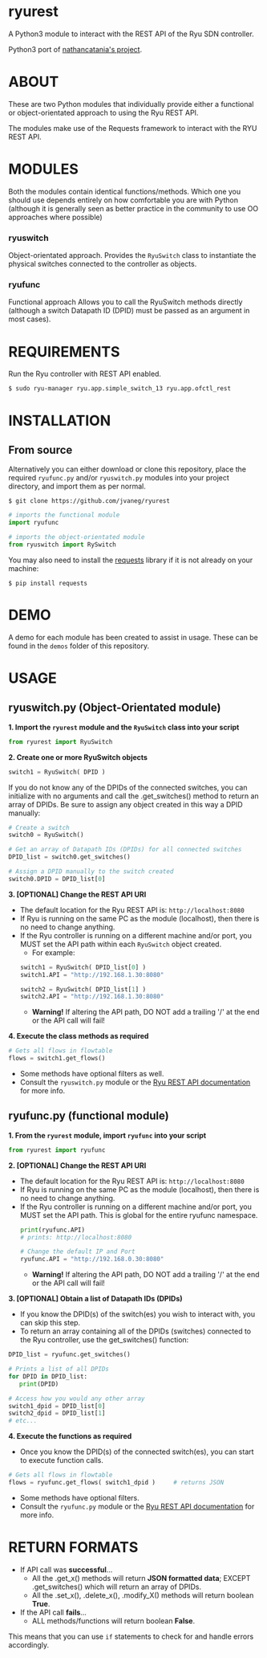 # ryurest
A Python3 module to interact with the REST API of the Ryu SDN controller.

Python3 port of [nathancatania's project][og_repo].

# ABOUT
These are two Python modules that individually provide either a functional or object-orientated approach to using the Ryu REST API.

The modules make use of the Requests framework to interact with the RYU REST API.

# MODULES
Both the modules contain identical functions/methods. Which one you should use depends entirely on how comfortable you are with Python (although it is generally seen as better practice in the community to use OO approaches where possible)
### ryuswitch
Object-orientated approach.
Provides the `RyuSwitch` class to instantiate the physical switches connected to the controller as objects.
### ryufunc
Functional approach
Allows you to call the RyuSwitch methods directly (although a switch Datapath ID (DPID) must be passed as an argument in most cases).

# REQUIREMENTS
Run the Ryu controller with REST API enabled.

`$ sudo ryu-manager ryu.app.simple_switch_13 ryu.app.ofctl_rest`

# INSTALLATION

## From source
Alternatively you can either download or clone this repository, place the required `ryufunc.py` and/or `ryuswitch.py` modules into your project directory, and import them as per normal.

`$ git clone https://github.com/jvaneg/ryurest`

```python
# imports the functional module
import ryufunc

# imports the object-orientated module
from ryuswitch import RySwitch
```

You may also need to install the [requests][requests] library if it is not already on your machine:

`$ pip install requests`

# DEMO
A demo for each module has been created to assist in usage.
These can be found in the `demos` folder of this repository.

# USAGE
## ryuswitch.py (Object-Orientated module)
**1. Import the `ryurest` module and the `RyuSwitch` class into your script**

   ```python
   from ryurest import RyuSwitch
   ```

**2. Create one or more RyuSwitch objects**

   ```python
   switch1 = RyuSwitch( DPID )
   ```
   If you do not know any of the DPIDs of the connected switches, you can initialize with no arguments and call the .get_switches() method to return an array of DPIDs. Be sure to assign any object created in this way a DPID manually:
   ```python
   # Create a switch
   switch0 = RyuSwitch()

   # Get an array of Datapath IDs (DPIDs) for all connected switches
   DPID_list = switch0.get_switches()

   # Assign a DPID manually to the switch created
   switch0.DPID = DPID_list[0]
   ```

**3. [OPTIONAL] Change the REST API URI**
   * The default location for the Ryu REST API is: `http://localhost:8080`
   * If Ryu is running on the same PC as the module (localhost), then there is no need to change anything.
   * If the Ryu controller is running on a different machine and/or port, you MUST set the API path within each `RyuSwitch` object created.
     * For example:
     ```python
     switch1 = RyuSwitch( DPID_list[0] )
     switch1.API = "http://192.168.1.30:8080"

     switch2 = RyuSwitch( DPID_list[1] )
     switch2.API = "http://192.168.1.30:8080"
     ```
     * **Warning!** If altering the API path, DO NOT add a trailing '/' at the end or the API call will fail!

**4. Execute the class methods as required**

   ```python
   # Gets all flows in flowtable
   flows = switch1.get_flows()
   ```
   * Some methods have optional filters as well.
   * Consult the `ryuswitch.py` module or the [Ryu REST API documentation][ryu_rest_docs] for more info.

## ryufunc.py (functional module)
**1. From the `ryurest` module, import `ryufunc` into your script**

   ```python
   from ryurest import ryufunc
   ```

**2. [OPTIONAL] Change the REST API URI**
   * The default location for the Ryu REST API is: `http://localhost:8080`
   * If Ryu is running on the same PC as the module (localhost), then there is no need to change anything.
   * If the Ryu controller is running on a different machine and/or port, you MUST set the API path. This is global for the entire ryufunc namespace.
     ```python
     print(ryufunc.API)
     # prints: http://localhost:8080

     # Change the default IP and Port
     ryufunc.API = "http://192.168.0.30:8080"
     ```
     * **Warning!** If altering the API path, DO NOT add a trailing '/' at the end or the API call will fail!

**3. [OPTIONAL] Obtain a list of Datapath IDs (DPIDs)**
   * If you know the DPID(s) of the switch(es) you wish to interact with, you can skip this step.
   * To return an array containing all of the DPIDs (switches) connected to the Ryu controller, use the get_switches() function:

   ```python
   DPID_list = ryufunc.get_switches()

   # Prints a list of all DPIDs
   for DPID in DPID_list:
      print(DPID)

   # Access how you would any other array
   switch1_dpid = DPID_list[0]
   switch2_dpid = DPID_list[1]
   # etc...
   ```

**4. Execute the functions as required**
   * Once you know the DPID(s) of the connected switch(es), you can start to execute function calls.

   ```python
   # Gets all flows in flowtable
   flows = ryufunc.get_flows( switch1_dpid )     # returns JSON
   ```
   * Some methods have optional filters.
   * Consult the `ryufunc.py` module or the [Ryu REST API documentation][ryu_rest_docs] for more info.



# RETURN FORMATS
* If API call was **successful**...
  * All the .get_x() methods will return **JSON formatted data**; EXCEPT .get_switches() which will return an array of DPIDs.
  * All the .set_x(), .delete_x(), .modify_X() methods will return boolean **True**.
* If the API call **fails**...
  * ALL methods/functions will return boolean **False**.

This means that you can use `if` statements to check for and handle errors accordingly.




[requests]: http://docs.python-requests.org/en/master/
[ryu_rest_docs]: http://ryu.readthedocs.io/en/latest/app/ofctl_rest.html
[og_repo]: https://github.com/nathancatania/ryurest
